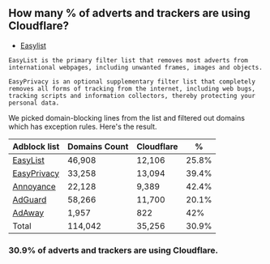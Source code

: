 ## How many % of adverts and trackers are using Cloudflare?


- [Easylist](https://web.archive.org/web/20210516110248/https://easylist.to/)
```
EasyList is the primary filter list that removes most adverts from international webpages, including unwanted frames, images and objects.

EasyPrivacy is an optional supplementary filter list that completely removes all forms of tracking from the internet, including web bugs, tracking scripts and information collectors, thereby protecting your personal data.
```


We picked domain-blocking lines from the list and filtered out domains which has exception rules.
Here's the result.


| Adblock list | Domains Count | Cloudflare | % |
| --- | --- | --- | --- |
| [EasyList](https://easylist.to/easylist/easylist.txt) | 46,908 | 12,106 | 25.8% |
| [EasyPrivacy](https://easylist.to/easylist/easyprivacy.txt) | 33,258 | 13,094 | 39.4% |
| [Annoyance](https://secure.fanboy.co.nz/fanboy-annoyance.txt) | 22,128 | 9,389 | 42.4% |
| [AdGuard](https://adguardteam.github.io/AdGuardSDNSFilter/Filters/filter.txt) | 58,266 | 11,700 | 20.1% |
| [AdAway](https://raw.githubusercontent.com/AdAway/adaway.github.io/master/hosts.txt) | 1,957 | 822 | 42% |
| Total | 114,042 | 35,256 | 30.9% |


### 30.9% of adverts and trackers are using Cloudflare.
